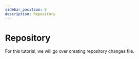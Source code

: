 ```yaml
---
sidebar_position: 8
description: Repository
---
```


# Repository

For this tutorial, we will go over creating repository changes file.
